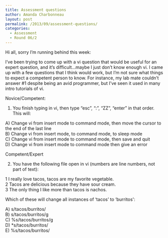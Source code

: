 ```yaml
---
title: Assessment questions
author: Amanda Charbonneau
layout: post
permalink: /2013/09/assessment-questions/
categories:
  - Assessment
  - Round 06/2
---
```

Hi all, sorry I&#8217;m running behind this week:

I&#8217;ve been trying to come up with a vi question that would be useful for an expert question, and it&#8217;s difficult&#8230;maybe I just don&#8217;t know enough vi. I came up with a few questions that I think would work, but I&#8217;m not sure what things to expect a competent person to know. For instance, my lab mate couldn&#8217;t answer #1 despite being an avid programmer, but I&#8217;ve seen it used in many intro tutorials of vi.

Novice/Competent:

1. You finish typing in vi, then type &#8220;esc&#8221;, &#8220;:&#8221;, &#8220;ZZ&#8221;, &#8220;enter&#8221; in that order. This will:

A) Change vi from insert mode to command mode, then move the cursor to the end of the last line  
B) Change vi from insert mode, to command mode, to sleep mode  
C) Change vi from insert mode to command mode, then save and quit  
D) Change vi from insert mode to command mode then give an error

Competent/Expert

2. You have the following file open in vi (numbers are line numbers, not part of text):

1 I really love tacos, tacos are my favorite vegetable.  
2 Tacos are delicious because they have sour cream.  
3 The only thing I like more than tacos is nachos.

Which of these will change all instances of &#8216;tacos&#8217; to &#8216;burritos':

A) s/tacos/burritos/  
B) s/tacos/burritos/g  
C) %s/tacos/burritos/g  
D) *s/tacos/burritos/  
E) %s/tacos/burritos/